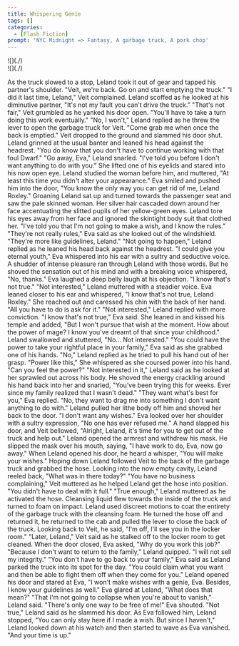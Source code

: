 ```yaml
---
title: Whispering Genie
tags: []
categories:
  - [Flash Fiction]
prompt: 'NYC Midnight => Fantasy, A garbage truck, A pork chop'
---
```

<!-- more --><div class="embedded-image-left">![](./)</div><div class="embedded-image-right">![](./)</div>
As the truck slowed to a stop, Leland took it out of gear and tapped his partner's shoulder. "Veit, we're back. Go on and start emptying the truck."
"I did it last time, Leland," Veit complained.
Leland scoffed as he looked at his diminutive partner, "It's not my fault you can’t drive the truck."
"That's not fair," Veit grumbled as he yanked his door open. "You'll have to take a turn doing this work eventually."
"No, I won't," Leland replied as he threw the lever to open the garbage truck for Veit. "Come grab me when once the back is emptied."
Veit dropped to the ground and slammed his door shut. Leland grinned at the usual banter and leaned his head against the headrest. "You do know that you don't have to continue working with that foul Dwarf."
"Go away, Eva," Leland snarled. "I've told you before I don't want anything to do with you."
She lifted one of his eyelids and stared into his now open eye. Leland studied the woman before him, and muttered, "At least this time you didn't alter your appearance."
Eva smiled and pushed him into the door, "You know the only way you can get rid of me, Leland Roxley."
Groaning Leland sat up and turned towards the passenger seat and saw the pale skinned woman. Her silver hair cascaded down around her face accentuating the slitted pupils of her yellow-green eyes. Leland tore his eyes away from her face and ignored the skintight body suit that clothed her. "I've told you that I'm not going to make a wish, and I know the rules."
"They're not really rules," Eva said as she looked out of the windshield. "They're more like guidelines, Leland."
"Not going to happen," Leland replied as he leaned his head back against the headrest.
"I could give you eternal youth," Eva whispered into his ear with a sultry and seductive voice.
A shudder of intense pleasure ran through Leland with those words. But he shoved the sensation out of his mind and with a breaking voice whispered, "No, thanks."
Eva laughed a deep belly laugh at his objection. "I know that's not true."
"Not interested," Leland muttered with a steadier voice.
Eva leaned closer to his ear and whispered, "I know that's not true, Leland Roxley." She reached out and caressed his chin with the back of her hand. "All you have to do is ask for it."
"Not interested," Leland replied with more conviction.
"I know that's not true," Eva said. She leaned in and kissed his temple and added, "But I won't pursue that wish at the moment. How about the power of mage? I know you've dreamt of that since your childhood."
Leland swallowed and stuttered, "No... Not interested."
"You could have the power to take your rightful place in your family," Eva said as she grabbed one of his hands.
"No," Leland replied as he tried to pull his hand out of her grasp.
"Power like this," She whispered as she coursed power into his hand. "Can you feel the power?"
"Not interested in it," Leland said as he looked at her sprawled out across his body. He shoved the energy crackling around his hand back into her and snarled, "You’ve been trying this for weeks. Ever since my family realized that I wasn't dead."
"They want what's best for you," Eva replied.
"No, they want to drag me into something I don't want anything to do with." Leland pulled her lithe body off him and shoved her back to the door. "I don't want any wishes."
Eva looked over her shoulder with a sultry expression, "No one has ever refused me."
A hand slapped his door, and Veit bellowed, "Alright, Leland, it's time for you to get out of the truck and help out."
Leland opened the armrest and withdrew his mask. He slipped the mask over his mouth, saying, "I have work to do, Eva, now go away."
When Leland opened his door, he heard a whisper, "You will make your wishes."
Hoping down Leland followed Veit to the back of the garbage truck and grabbed the hose. Looking into the now empty cavity, Leland reeled back, "What was in there today?"
"You have no business complaining," Veit muttered as he helped Leland get the hose into position. "You didn't have to deal with it full."
"True enough," Leland muttered as he activated the hose. Cleansing liquid flew towards the inside of the truck and turned to foam on impact. Leland used discreet motions to coat the entirety of the garbage truck with the cleansing foam. He turned the hose off and returned it, he returned to the cab and pulled the lever to close the back of the truck.
Looking back to Veit, he said, "I'm off, I'll see you in the locker room."
"Later, Leland," Veit said as he stalked off to the locker room to get cleaned.
When the door closed, Eva asked, "Why do you work this job?"
"Because I don't want to return to the family," Leland quipped. "I will not sell my integrity."
"You don't have to go back to your family," Eva said as Leland parked the truck into its spot for the day. "You could claim what you want and then be able to fight them off when they come for you."
Leland opened his door and stared at Eva, "I won't make wishes with a genie, Eva. Besides, I know your guidelines as well."
Eva glared at Leland, "What does that mean?"
"That I'm not going to collapse when you're about to vanish," Leland said.
"There's only one way to be free of me!" Eva shouted.
"Not true," Leland said as he slammed his door. As Eva followed him, Leland stopped, "You can only stay here if I made a wish. But since I haven't," Leland looked down at his watch and then started to wave as Eva vanished. "And your time is up."